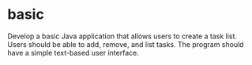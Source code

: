 # basic
Develop a basic Java application that allows users to create a task list. Users should be able to add, remove, and list tasks. The program should have a simple text-based user interface.
